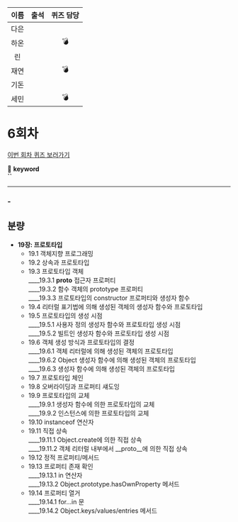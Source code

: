 |이름|출석|퀴즈 담당|
|:--:|:--:|:--:|
|다은|||
|하온||💣|
|린|||
|재연||💣|
|기돈|||
|세민||💣|

# 6회차
<a href="https://github.com/ooheunda/how-to-enjoy/issues/6">이번 회차 퀴즈 보러가기</a>  

📌 **keyword**  
    **``**
<hr> 

### - 
  

## 분량

- **19장: 프로토타입**
  - 19.1 객체지향 프로그래밍
  - 19.2 상속과 프로토타입
  - 19.3 프로토타입 객체  
    ____19.3.1 __proto__ 접근자 프로퍼티  
    ____19.3.2 함수 객체의 prototype 프로퍼티  
    ____19.3.3 프로토타입의 constructor 프로퍼티와 생성자 함수  
  - 19.4 리터럴 표기법에 의해 생성된 객체의 생성자 함수와 프로토타입  
  - 19.5 프로토타입의 생성 시점  
    ____19.5.1 사용자 정의 생성자 함수와 프로토타입 생성 시점  
    ____19.5.2 빌트인 생성자 함수와 프로토타입 생성 시점  
  - 19.6 객체 생성 방식과 프로토타입의 결정  
    ____19.6.1 객체 리터럴에 의해 생성된 객체의 프로토타입  
    ____19.6.2 Object 생성자 함수에 의해 생성된 객체의 프로토타입  
    ____19.6.3 생성자 함수에 의해 생성된 객체의 프로토타입   
  - 19.7 프로토타입 체인
  - 19.8 오버라이딩과 프로퍼티 섀도잉
  - 19.9 프로토타입의 교체  
    ____19.9.1 생성자 함수에 의한 프로토타입의 교체  
    ____19.9.2 인스턴스에 의한 프로토타입의 교체  
  - 19.10 instanceof 연산자  
  - 19.11 직접 상속  
    ____19.11.1 Object.create에 의한 직접 상속  
    ____19.11.2 객체 리터럴 내부에서 __proto__에 의한 직접 상속  
  - 19.12 정적 프로퍼티/메서드  
  - 19.13 프로퍼티 존재 확인  
    ____19.13.1 in 연산자  
    ____19.13.2 Object.prototype.hasOwnProperty 메서드  
  - 19.14 프로퍼티 열거  
    ____19.14.1 for...in 문  
    ____19.14.2 Object.keys/values/entries 메서드  

